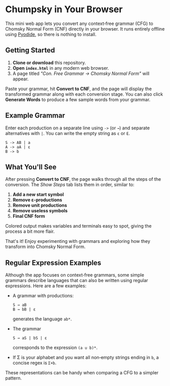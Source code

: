 # Chumpsky in Your Browser

This mini web app lets you convert any context‑free grammar (CFG) to Chomsky
Normal Form (CNF) directly in your browser. It runs entirely offline using
[Pyodide](https://pyodide.org/), so there is nothing to install.

## Getting Started

1. **Clone or download** this repository.
2. **Open `index.html`** in any modern web browser.
3. A page titled *"Con. Free Grammar → Chomsky Normal Form"* will appear.

Paste your grammar, hit **Convert to CNF**, and the page will display the
transformed grammar along with each conversion stage. You can also click
**Generate Words** to produce a few sample words from your grammar.

## Example Grammar

Enter each production on a separate line using `->` (or `→`) and separate
alternatives with `|`. You can write the empty string as `ε` or `E`.

```text
S -> AB | a
A -> aA | ε
B -> b
```

## What You'll See

After pressing **Convert to CNF**, the page walks through all the steps of the
conversion. The *Show Steps* tab lists them in order, similar to:

1. **Add a new start symbol**
2. **Remove ε‑productions**
3. **Remove unit productions**
4. **Remove useless symbols**
5. **Final CNF form**

Colored output makes variables and terminals easy to spot, giving the process a
bit more flair.

That's it! Enjoy experimenting with grammars and exploring how they transform
into Chomsky Normal Form.

## Regular Expression Examples

Although the app focuses on context‑free grammars, some simple grammars describe languages that can also be written using regular expressions. Here are a few examples:

- A grammar with productions:

  ```text
  S → aB
  B → bB | ε
  ```

  generates the language `ab*`.

- The grammar

  ```text
  S → aS | bS | ε
  ```

  corresponds to the expression `(a ∪ b)*`.

- If Σ is your alphabet and you want all non‑empty strings ending in `b`, a concise regex is `Σ+b`.

These representations can be handy when comparing a CFG to a simpler pattern.

